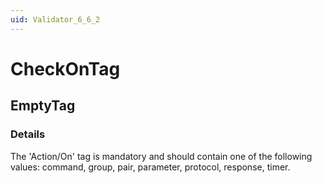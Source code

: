 ```yaml
---
uid: Validator_6_6_2
---
```


# CheckOnTag

## EmptyTag

<!-- Description, Properties, ... sections are auto-generated. -->
<!-- REPLACE ME AUTO-GENERATION -->

### Details

The 'Action/On' tag is mandatory and should contain one of the following values:
command, group, pair, parameter, protocol, response, timer.

<!-- Uncomment to add example code -->
<!--### Example code-->
